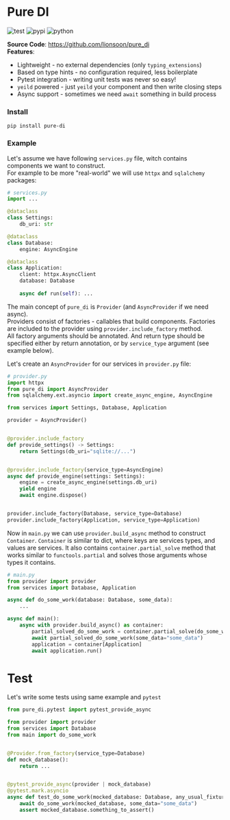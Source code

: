 # Pure DI
![test](https://github.com/lionsoon/pure_di/actions/workflows/nox-test.yml/badge.svg)
![pypi](https://img.shields.io/pypi/v/pure-di?color=%2334D058)
![python](https://img.shields.io/pypi/pyversions/pure-di.svg?color=%2334D058)

**Source Code**: https://github.com/lionsoon/pure_di  
**Features**:
* Lightweight - no external dependencies (only `typing_extensions`)
* Based on type hints - no configuration required, less boilerplate   
* Pytest integration - writing unit tests was never so easy!
* `yeild` powered - just `yeild` your component and then write closing steps
* Async support - sometimes we need `await` something in build process

### Install
```commandline
pip install pure-di
```
### Example 
Let's assume we have following `services.py` file, witch contains components we want to construct.    
For example to be more "real-world" we will use `httpx` and `sqlalchemy` packages:

```python
# services.py
import ...

@dataclass
class Settings:
    db_uri: str

@dataclass
class Database:
    engine: AsyncEngine

@dataclass
class Application:
    client: httpx.AsyncClient
    database: Database
    
    async def run(self): ...

```
The main concept of `pure_di` is `Provider` (and `AsyncProvider` if we need async).  
Providers consist of factories - callables that build components. Factories are included to the provider using `provider.include_factory` method.  
All factory arguments should be annotated. And return type should be specified either by return annotation, or by `service_type` argument (see example below).  

Let's create an `AsyncProvider` for our services in `provider.py` file:

```python
# provider.py
import httpx
from pure_di import AsyncProvider
from sqlalchemy.ext.asyncio import create_async_engine, AsyncEngine

from services import Settings, Database, Application

provider = AsyncProvider()


@provider.include_factory
def provide_settings() -> Settings:
    return Settings(db_uri="sqlite://...")


@provider.include_factory(service_type=AsyncEngine)
async def provide_engine(settings: Settings):
    engine = create_async_engine(settings.db_uri)
    yield engine
    await engine.dispose()


provider.include_factory(Database, service_type=Database)
provider.include_factory(Application, service_type=Application)
```
Now in `main.py` we can use `provider.build_async` method to construct `Container`. 
`Container` is similar to dict, where keys are services types, and values are services. 
It also contains `container.partial_solve` method that works similar to `functools.partial` and solves those arguments whose types it contains.
```python
# main.py
from provider import provider
from services import Database, Application

async def do_some_work(database: Database, some_data):
    ...

async def main():
    async with provider.build_async() as container:
        partial_solved_do_some_work = container.partial_solve(do_some_work)
        await partial_solved_do_some_work(some_data="some_data")
        application = container[Application]
        await application.run()
```

# Test
Let's write some tests using same example and `pytest`

```python
from pure_di.pytest import pytest_provide_async

from provider import provider
from services import Database
from main import do_some_work


@Provider.from_factory(service_type=Database)
def mock_database():
    return ...


@pytest_provide_async(provider | mock_database)
@pytest.mark.asyncio
async def test_do_some_work(mocked_database: Database, any_usual_fixture):
    await do_some_work(mocked_database, some_data="some_data")
    assert mocked_database.something_to_assert()

```